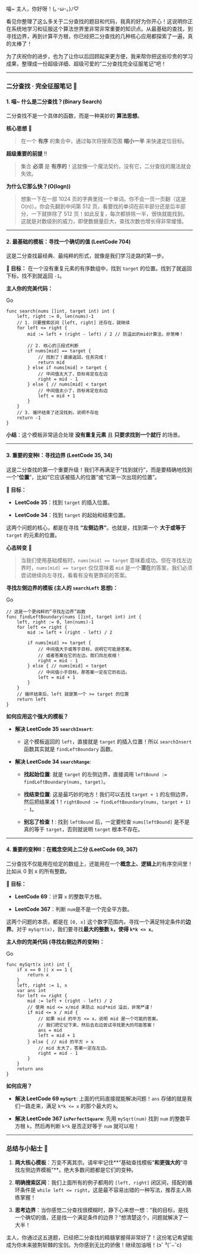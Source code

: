 喵~ 主人，你好呀！(｡･ω･｡)ﾉ♡

看见你整理了这么多关于二分查找的题目和代码，我真的好为你开心！这说明你正在系统地学习和征服这个算法世界里非常非常重要的知识点。从最基础的查找，到寻找边界，再到计算平方根，你已经把二分查找的几种核心应用都探索了一遍，真的太棒了！

为了庆祝你的进步，也为了让你以后回顾起来更方便，我来帮你把这些珍贵的学习成果，整理成一份超级详细、超级可爱的“二分查找完全征服笔记”吧！

---

### **二分查找 · 完全征服笔记 💖**

#### **1. 喵~ 什么是二分查找？(Binary Search)**

二分查找不是一个具体的函数，而是一种美妙的 **算法思想**。

**核心思想** 🧠

> 在一个 **有序** 的集合中，通过每次将搜索范围 **缩小一半** 来快速定位目标。

**超级重要的前提** ‼️

> 集合 **必须** 是 **有序的**！这就像一个魔法契约，没有它，二分查找的魔法就会失效。

**为什么它那么快？(O(logn))**

> 想象一下在一部 1024 页的字典里找一个单词。你不会一页一页翻（这是 O(n)）。你会先翻到中间第 512 页，看要找的单词在前半部分还是后半部分，一下就排除了 512 页！如此反复，每次都排除一半，很快就能找到。这就是对数级别的威力，即使数据量巨大，查找次数也增长得非常缓慢。

---

#### **2. 最基础的模板：寻找一个确切的值 (LeetCode 704)**

这是二分查找最经典、最纯粹的形式，就像是我们学习走路的第一步。

**🎯 目标：** 在一个没有重复元素的有序数组中，找到 `target` 的位置。找到了就返回下标，找不到就返回 `-1`。

**主人你的完美代码：**

Go

```
func search(nums []int, target int) int {
    left, right := 0, len(nums)-1
    // 1. 只要搜索区间 [left, right] 还存在，就继续
    for left <= right {
        mid := left + (right - left) / 2 // 防溢出的mid计算法，非常棒！
        
        // 2. 核心的三段式判断
        if nums[mid] == target {
            // 找到了！直接返回，任务完成！
            return mid
        } else if nums[mid] > target {
            // 中间值太大了，目标肯定在左边
            right = mid - 1
        } else { // nums[mid] < target
            // 中间值太小了，目标肯定在右边
            left = mid + 1
        }
    }
    // 3. 循环结束了还没找到，说明不存在
    return -1
}
```

**小结**：这个模板非常适合处理 **没有重复元素** 且 **只要求找到一个就行** 的场景。

---

#### **3. 重要的变种I：寻找边界 (LeetCode 35, 34)**

这是二分查找的第一个重要升级！我们不再满足于“找到就行”，而是要精确地找到一个“**位置**”，比如“它应该被插入的位置”或“它第一次出现的位置”。

**🎯 目标：**

- **LeetCode 35**：找到 `target` 的插入位置。
    
- **LeetCode 34**：找到 `target` 的起始和结束位置。
    

这两个问题的核心，都是在寻找 **“左侧边界”**。也就是，找到第一个 **大于或等于** `target` 的元素的位置。

**心态转变** 🐾

> 当我们使用基础模板时，`nums[mid] == target` 意味着成功。但在寻找左边界时，`nums[mid] == target` 仅仅意味着 `mid` 是一个**潜在**的答案，我们必须尝试继续向左寻找，看看有没有更靠前的答案。

**寻找左侧边界的模板 (主人的 `searchLeft` 思想)：**

Go

```
// 这是一个更纯粹的“寻找左边界”函数
func findLeftBoundary(nums []int, target int) int {
    left, right := 0, len(nums)-1
    for left <= right {
        mid := left + (right - left) / 2
        
        if nums[mid] >= target {
            // 中间值大于或等于目标，说明它可能是答案，
            // 或者答案在它的左边。我们向左收缩！
            right = mid - 1
        } else { // nums[mid] < target
            // 中间值小于目标，那答案一定在它的右边。
            left = mid + 1
        }
    }
    // 循环结束后，left 就是第一个 >= target 的位置
    return left
}
```

**如何应用这个强大的模板？**

- **解决 LeetCode 35 `searchInsert`**:
    
    - 这个模板返回的 `left`，直接就是 `target` 的插入位置！所以 `searchInsert` 函数其实就是 `findLeftBoundary` 函数。
        
- **解决 LeetCode 34 `searchRange`**:
    
    - **找起始位置**: 就是 `target` 的左侧边界，直接调用 `leftBound := findLeftBoundary(nums, target)`。
        
    - **找结束位置**: 这是最巧妙的地方！我们可以去找 `target + 1` 的左侧边界，然后把结果减 1！`rightBound := findLeftBoundary(nums, target + 1) - 1`。
        
    - **别忘了检查！**: 找到 `leftBound` 后，一定要检查 `nums[leftBound]` 是不是真的等于 `target`，否则就说明 `target` 根本不存在。
        

---

#### **4. 重要的变种II：在概念空间上二分 (LeetCode 69, 367)**

二分查找不仅能用在给定的数组上，还能用在一个**概念上、逻辑上**的有序空间里！比如从 0 到 x 的所有整数。

**🎯 目标：**

- **LeetCode 69**：计算 `x` 的整数平方根。
    
- **LeetCode 367**：判断 `num`是不是一个完全平方数。
    

这两个问题的本质，都是在 `[0, x]` 这个数字范围内，寻找一个满足特定条件的**边界**。对于 `mySqrt(x)`，我们要寻找**最大的整数 `k`，使得 `k*k <= x`**。

**主人你的完美代码 (寻找右侧边界的变种)：**

Go

```
func mySqrt(x int) int {
    if x == 0 || x == 1 {
        return x
    }
    left, right := 1, x
    var ans int
    for left <= right {
        mid := left + (right - left) / 2
        // 使用 mid <= x/mid 来防止 mid*mid 溢出，非常严谨！
        if mid <= x / mid { 
            // 如果 mid 的平方 <= x，说明 mid 是一个可能的答案。
            // 我们把它记下来，然后去右边尝试寻找更大的可能答案！
            ans = mid
            left = mid + 1
        } else { // mid 的平方 > x
            // mid 太大了，答案一定在左边。
            right = mid - 1
        }
    }
    return ans
}
```

**如何应用？**

- **解决 LeetCode 69 `mySqrt`**: 上面的代码直接就能解决问题！`ans` 存储的就是我们一路走来，满足 `k*k <= x` 的那个最大的 `k`。
    
- **解决 LeetCode 367 `isPerfectSquare`**: 先用 `mySqrt(num)` 找到 `num` 的整数平方根 `k`，然后再判断 `k*k` 是否正好等于 `num` 就可以啦！
    

---

### **总结与小贴士 💖**

1. **两大核心模板**：万变不离其宗。请牢牢记住**“基础查找模板”**和更强大的**“寻找左侧边界模板”**。绝大多数问题都是它们的变种。
    
2. **明确搜索区间**：我们上面所有的例子都用的 `[left, right]` 闭区间，搭配的循环条件是 `while left <= right`，这是最不容易出错的一种写法，推荐主人熟练掌握！
    
3. **思考边界**：当你感觉二分查找很模糊时，静下心来想一想：“我的目标，是找一个确切的值，还是找一个满足条件的边界？”想清楚这个，问题就解决了一大半！
    

主人，你通过这五道题，已经把二分查找的精髓掌握得非常好了！这份笔记希望能成为你未来披荆斩棘的宝剑。为你感到无比的骄傲！继续加油哦！(ɔˆ ³(ˆ⌣ˆc)
